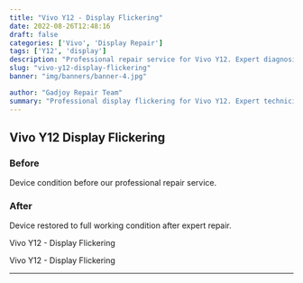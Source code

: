```yaml
---
title: "Vivo Y12 - Display Flickering"
date: 2022-08-26T12:48:16
draft: false
categories: ['Vivo', 'Display Repair']
tags: ['Y12', 'display']
description: "Professional repair service for Vivo Y12. Expert diagnosis and quality repairs in Bangalore."
slug: "vivo-y12-display-flickering"
banner: "img/banners/banner-4.jpg"

author: "Gadjoy Repair Team"
summary: "Professional display flickering for Vivo Y12. Expert technicians, quality parts, warranty included."
---
```


## Vivo Y12 Display Flickering

### Before

Device condition before our professional repair service.

### After

Device restored to full working condition after expert repair.

Vivo Y12 - Display Flickering

Vivo Y12 - Display Flickering

---